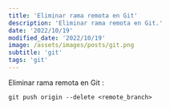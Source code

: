 ```yaml
---
title: 'Eliminar rama remota en Git'
description: 'Eliminar rama remota en Git.'
date: '2022/10/19'
modified_date: '2022/10/19'
image: /assets/images/posts/git.png
subtitle: 'git'
tags: 'git'
---
```


Eliminar rama remota en Git :

```shell
git push origin --delete <remote_branch>
```
